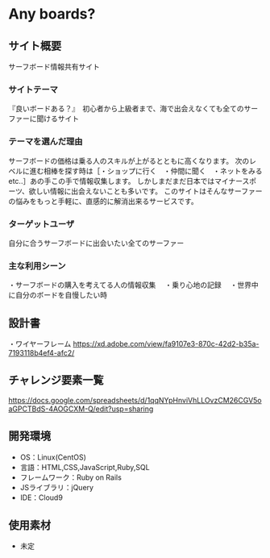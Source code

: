# Any boards?

## サイト概要
サーフボード情報共有サイト

### サイトテーマ
『良いボードある？』　初心者から上級者まで、海で出会えなくても全てのサーファーに聞けるサイト

### テーマを選んだ理由
サーフボードの価格は乗る人のスキルが上がるとともに高くなります。
次のレベルに進む相棒を探す時は［・ショップに行く　・仲間に聞く　・ネットをみるetc..］あの手この手で情報収集します。
しかしまだまだ日本ではマイナースポーツ、欲しい情報に出会えないことも多いです。
このサイトはそんなサーファーの悩みをもっと手軽に、直感的に解消出来るサービスです。

### ターゲットユーザ
自分に合うサーフボードに出会いたい全てのサーファー

### 主な利用シーン
・サーフボードの購入を考えてる人の情報収集　
・乗り心地の記録　
・世界中に自分のボードを自慢したい時

## 設計書
・ワイヤーフレーム
https://xd.adobe.com/view/fa9107e3-870c-42d2-b35a-7193118b4ef4-afc2/

## チャレンジ要素一覧
https://docs.google.com/spreadsheets/d/1qqNYpHnviVhLLOvzCM26CGV5oaGPCTBdS-4AOGCXM-Q/edit?usp=sharing

## 開発環境
- OS：Linux(CentOS)
- 言語：HTML,CSS,JavaScript,Ruby,SQL
- フレームワーク：Ruby on Rails
- JSライブラリ：jQuery
- IDE：Cloud9

## 使用素材
- 未定

